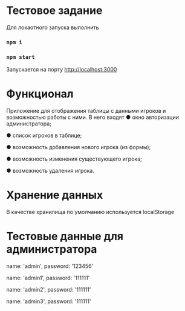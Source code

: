 # Тестовое задание

Для локаотного запуска выполнить 
### `npm i`
### `npm start`

Запускается на порту
[http://localhost:3000](http://localhost:3000)


# Функционал
Приложение для отображения таблицы с
данными игроков и возможностью работы с ними.
В него входят
● окно авторизации администратора;

● список игроков в таблице;

● возможность добавления нового игрока (из формы);

● возможность изменения существующего игрока;

● возможность удаления игрока.

# Хранение данных
В качестве хранилища по умолчанию используется localStorage

# Тестовые данные для администратора

  name: 'admin',
  password: '123456'

  name: 'admin1',
  password: '111111'

  name: 'admin2',
  password: '111111'

  name: 'admin3',
  password: '111111'
